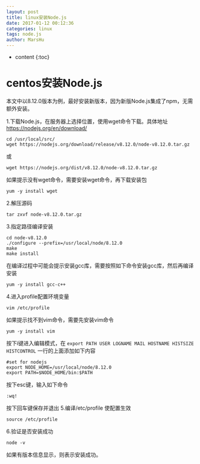 ```yaml
---
layout: post
title: linux安装Node.js
date: 2017-01-12 00:12:36
categories: linux
tags: node.js
author: MarsHu
---
```


* content
{:toc}

# centos安装Node.js #
本文中以8.12.0版本为例，最好安装新版本，因为新版Node.js集成了npm，无需额外安装。

1.下载Node.js，在服务器上选择位置，使用wget命令下载。具体地址 https://nodejs.org/en/download/
```
cd /usr/local/src/
wget https://nodejs.org/download/release/v8.12.0/node-v8.12.0.tar.gz
```




或
```
wget https://nodejs.org/dist/v8.12.0/node-v8.12.0.tar.gz
```
如果提示没有wget命令，需要安装wget命令，再下载安装包
```
yum -y install wget
```
2.解压源码
```
tar zxvf node-v8.12.0.tar.gz
```
3.指定路径编译安装
```
cd node-v8.12.0
./configure --prefix=/usr/local/node/8.12.0
make
make install
```

在编译过程中可能会提示安装gcc库，需要按照如下命令安装gcc库，然后再编译安装
```
yum -y install gcc-c++
```
4.进入profile配置环境变量
```
vim /etc/profile
```

如果提示找不到vim命令，需要先安装vim命令
```
yum -y install vim
```

按下i键进入编辑模式，在
`export PATH USER LOGNAME MAIL HOSTNAME HISTSIZE HISTCONTROL`
一行的上面添加如下内容
```
#set for nodejs
export NODE_HOME=/usr/local/node/8.12.0
export PATH=$NODE_HOME/bin:$PATH
```

按下esc键，输入如下命令
```
:wq!
```
按下回车键保存并退出
5.编译/etc/profile 使配置生效
```
source /etc/profile
```
6.验证是否安装成功
```
node -v
```
如果有版本信息显示，则表示安装成功。
